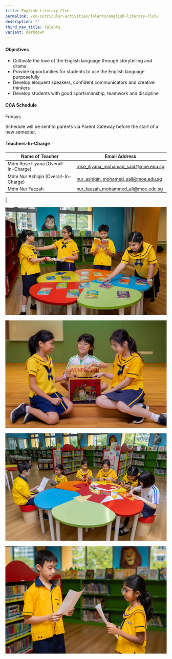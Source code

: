```yaml
---
title: English Literary Club
permalink: /co-curricular-activities/Talents/english-literary-club/
description: ""
third_nav_title: Talents
variant: markdown
---
```

#### Objectives 
*   Cultivate the love of the English language through storytelling and drama
*   Provide opportunities for students to use the English language purposefully
*   Develop eloquent speakers, confident communicators and creative thinkers
*   Develop students with good sportsmanship, teamwork and discipline

#### CCA Schedule
Fridays. 

Schedule will be sent to parents via Parent Gateway before the start of a new semester.

#### Teachers-In-Charge

| Name of Teacher | Email Address |
|---|---|
| Mdm Rose Iliyana (Overall-In-Charge) | [rose_iliyana_mohamad_said@moe.edu.sg](mailto:rose_iliyana_mohamad_said@moe.edu.sg) |
| Mdm Nur Ashiqin (Overall-In-Charge) | [nur_ashiqin_mohamed_sall@moe.edu.sg](mailto:nur_ashiqin_mohamed_sall@moe.edu.sg) |
| Mdm Nur Faezah | [nur_faezah_mohammed_ali@moe.edu.sg](mailto:nur_faezah_mohammed_ali@moe.edu.sg) |
| 

![](/images/CCA/Talent/eldrama1.jpg)

![](/images/CCA/Talent/eldrama2.jpg)

![](/images/CCA/Talent/eldrama3.jpg)

![](/images/CCA/Talent/eldrama4.jpg)